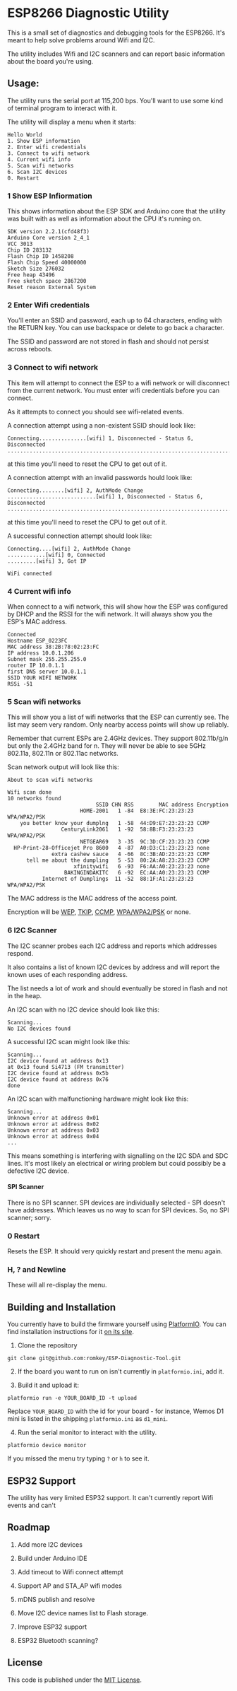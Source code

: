 # ESP8266 Diagnostic Utility

This is a small set of diagnostics and debugging tools for the ESP8266. It's meant to help solve problems around Wifi and I2C.

The utility includes Wifi and I2C scanners and can report basic information about the board you're using.


## Usage:

The utility runs the serial port at 115,200 bps. You'll want to use some kind of terminal program to interact with it.

The utility will display a menu when it starts:
```
Hello World
1. Show ESP information
2. Enter wifi credentials
3. Connect to wifi network
4. Current wifi info
5. Scan wifi networks
6. Scan I2C devices
0. Restart
```

### 1 Show ESP Infiormation

This shows information about the ESP SDK and Arduino core that the utility was built with as well as information about the CPU it's running on.

```
SDK version 2.2.1(cfd48f3)
Arduino Core version 2_4_1
VCC 3013
Chip ID 283132
Flash Chip ID 1458208
Flash Chip Speed 40000000
Sketch Size 276032
Free heap 43496
Free sketch space 2867200
Reset reason External System
```

### 2 Enter Wifi credentials

You'll enter an SSID and password, each up to 64 characters, ending with the RETURN key. You can use backspace or delete to go back a character.

The SSID and password are not stored in flash and should not persist across reboots.

### 3 Connect to wifi network

This item will attempt to connect the ESP to a wifi network or will disconnect from the current network. You must enter wifi credentials before you can connect.

As it attempts to connect you should see wifi-related events.

A connection attempt using a non-existent SSID should look like:

```
Connecting...............[wifi] 1, Disconnected - Status 6, Disconnected
............................................................................................................
```

at this time you'll need to reset the CPU to get out of it. 

A connection attempt with an invalid passwords hould look like:
```
Connecting........[wifi] 2, AuthMode Change
............................[wifi] 1, Disconnected - Status 6, Disconnected
............................................................................
```

at this time you'll need to reset the CPU to get out of it. 

A successful connection attempt should look like:

```
Connecting....[wifi] 2, AuthMode Change
............[wifi] 0, Connected
.........[wifi] 3, Got IP

WiFi connected
```




### 4 Current wifi info

When connect to a wifi network, this will show how the ESP was configured by DHCP and the RSSI for the wifi network. It will always show you the ESP's MAC address.

```
Connected
Hostname ESP_0223FC
MAC address 38:2B:78:02:23:FC
IP address 10.0.1.206
Subnet mask 255.255.255.0
router IP 10.0.1.1
first DNS server 10.0.1.1
SSID YOUR WIFI NETWORK
RSSi -51
```


### 5 Scan wifi networks

This will show you a list of wifi networks that the ESP can currently see. The list may seem very random. Only nearby access points will show up reliably.

Remember that current ESPs are 2.4GHz devices. They support 802.11b/g/n but only the 2.4GHz band for n. They will never be able to see 5GHz 802.11a, 802.11n or 802.11ac networks.

Scan network output will look like this:
```
About to scan wifi networks

Wifi scan done
10 networks found
                            SSID CHN RSS        MAC address Encryption
                       HOME-2001   1 -84  E8:3E:FC:23:23:23 WPA/WPA2/PSK
    you better know your dumplng   1 -58  44:D9:E7:23:23:23 CCMP
                 CenturyLink2061   1 -92  58:8B:F3:23:23:23 WPA/WPA2/PSK
                       NETGEAR69   3 -35  9C:3D:CF:23:23:23 CCMP
  HP-Print-28-Officejet Pro 8600   4 -87  A0:D3:C1:23:23:23 none
              extra cashew sauce   4 -66  8C:3B:AD:23:23:23 CCMP
      tell me about the dumpling   5 -53  80:2A:A8:23:23:23 CCMP
                     xfinitywifi   6 -93  F6:AA:A0:23:23:23 none
                  BAKINGINDAKITC   6 -92  EC:AA:A0:23:23:23 CCMP
           Internet of Dumplings  11 -52  88:1F:A1:23:23:23 WPA/WPA2/PSK
```

The MAC address is the MAC address of the access point.

Encryption will be [WEP](https://en.wikipedia.org/wiki/Wired_Equivalent_Privacy), [TKIP](https://en.wikipedia.org/wiki/Temporal_Key_Integrity_Protocol), [CCMP](https://en.wikipedia.org/wiki/CCMP_(cryptography)), [WPA/WPA2/PSK](https://en.wikipedia.org/wiki/Wi-Fi_Protected_Access) or none.

### 6 I2C Scanner

The I2C scanner probes each I2C address and reports which addresses respond.

It also contains a list of known I2C devices by address and will report the known uses of each responding address.

The list needs a lot of work and should eventually be stored in flash and not in the heap.

An I2C scan with no I2C device should look like this:
```
Scanning...
No I2C devices found
```

A successful I2C scan might look like this:
```
Scanning...  
I2C device found at address 0x13
at 0x13 found Si4713 (FM transmitter)
I2C device found at address 0x5b
I2C device found at address 0x76
done
```

An I2C scan with malfunctioning hardware might look like this:
```
Scanning...  
Unknown error at address 0x01
Unknown error at address 0x02
Unknown error at address 0x03 
Unknown error at address 0x04
...
```

This means something is interfering with signalling on the I2C SDA and SDC lines. It's most likely an electrical or wiring problem but could possibly be a defective I2C device.


#### SPI Scanner

There is no SPI scanner. SPI devices are individually selected - SPI doesn't have addresses. Which leaves us no way to scan for SPI devices. So, no SPI scanner; sorry.

### 0 Restart

Resets the ESP. It should very quickly restart and present the menu again.

### H, ? and Newline

These will all re-display the menu.

## Building and Installation

You currently have to build the firmware yourself using [PlatformIO](https://platformio.org/). You can find installation instructions for it [on its site](https://platformio.org/get-started).

1. Clone the repository
```
git clone git@github.com:romkey/ESP-Diagnostic-Tool.git
```
2. If the board you want to run on isn't currently in `platformio.ini`, add it.

3. Build it and upload it:
```
platformio run -e YOUR_BOARD_ID -t upload
```

Replace `YOUR_BOARD_ID` with the id for your board - for instance, Wemos D1 mini is listed in the shipping `platformio.ini` as `d1_mini`.

4. Run the serial monitor to interact with the utility.
```
platformio device monitor
```

If you missed the menu try typing `?` or `h` to see it.

## ESP32 Support

The utility has very limited ESP32 support. It can't currently report Wifi events and can't

## Roadmap

1. Add more I2C devices

2. Build under Arduino IDE

3. Add timeout to Wifi connect attempt

4. Support AP and STA_AP wifi modes

5. mDNS publish and resolve

6. Move I2C device names list to Flash storage.

7. Improve ESP32 support

8. ESP32 Bluetooth scanning?

## License

This code is published under the [MIT License](https://romkey.mit-license.org/).
